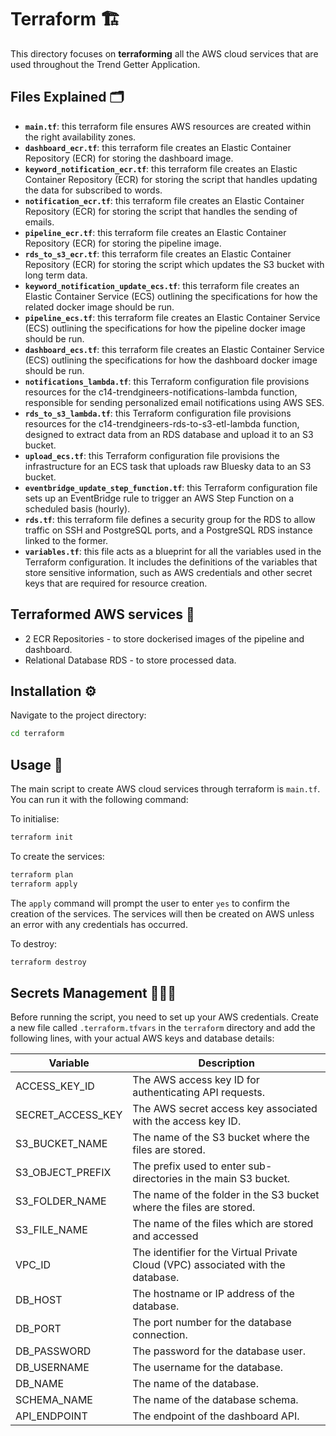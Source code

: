 # Terraform 🏗️

This directory focuses on **terraforming** all the AWS cloud services that are used throughout the Trend Getter Application.

## Files Explained 🗂️
- **`main.tf`**: this terraform file ensures AWS resources are created within the right availability zones.
- **`dashboard_ecr.tf`**: this terraform file creates an Elastic Container Repository (ECR) for storing the dashboard image. 
- **`keyword_notification_ecr.tf`**: this terraform file creates an Elastic Container Repository (ECR) for storing the script that handles updating the data for subscribed to words.
 - **`notification_ecr.tf`**: this terraform file creates an Elastic Container Repository (ECR) for storing the script that handles the sending of emails.
- **`pipeline_ecr.tf`**: this terraform file creates an Elastic Container Repository (ECR) for storing the pipeline image. 
- **`rds_to_s3_ecr.tf`**: this terraform file creates an Elastic Container Repository (ECR) for storing the script which updates the S3 bucket with long term data. 
- **`keyword_notification_update_ecs.tf`**: this terraform file creates an Elastic Container Service (ECS) outlining the specifications for how the related docker image should be run.
- **`pipeline_ecs.tf`**: this terraform file creates an Elastic Container Service (ECS) outlining the specifications for how the pipeline docker image should be run.
- **`dashboard_ecs.tf`**: this terraform file creates an Elastic Container Service (ECS) outlining the specifications for how the dashboard docker image should be run.
- **`notifications_lambda.tf`**: this Terraform configuration file provisions resources for the c14-trendgineers-notifications-lambda function, responsible for sending personalized email notifications using AWS SES.
- **`rds_to_s3_lambda.tf`**: this Terraform configuration file provisions resources for the c14-trendgineers-rds-to-s3-etl-lambda function, designed to extract data from an RDS database and upload it to an S3 bucket. 
- **`upload_ecs.tf`**: this Terraform configuration file provisions the infrastructure for an ECS task that uploads raw Bluesky data to an S3 bucket. 
- **`eventbridge_update_step_function.tf`**: this Terraform configuration file sets up an EventBridge rule to trigger an AWS Step Function on a scheduled basis (hourly).
- **`rds.tf`**: this terraform file defines a security group for the RDS to allow traffic on SSH and PostgreSQL ports, and a PostgreSQL RDS instance linked to the former.
- **`variables.tf`**: this file acts as a blueprint for all the variables used in the Terraform configuration. It includes the definitions of the variables that store sensitive information, such as AWS credentials and other secret keys that are required for resource creation.

## Terraformed AWS services 💼
- 2 ECR Repositories - to store dockerised images of the pipeline and dashboard.
- Relational Database RDS - to store processed data.


## Installation ⚙️

Navigate to the project directory:
```bash
cd terraform
```

## Usage 🔄 
The main script to create AWS cloud services through terraform is `main.tf`. You can run it with the following command:

To initialise: 
```bash
terraform init 
```

To create the services:
```bash
terraform plan
terraform apply 
```
The ```apply``` command will prompt the user to enter ```yes``` to confirm the creation of the services. The services will then be created on AWS unless an error with any credentials has occurred. 

To destroy:
```bash
terraform destroy
```

## Secrets Management 🕵🏽‍♂️

Before running the script, you need to set up your AWS credentials. Create a new file called `.terraform.tfvars` in the `terraform` directory and add the following lines, with your actual AWS keys and database details:


| Variable         | Description                                      |
|------------------|--------------------------------------------------|
| ACCESS_KEY_ID    | The AWS access key ID for authenticating API requests. |
| SECRET_ACCESS_KEY          | The AWS secret access key associated with the access key ID.  |
| S3_BUCKET_NAME      | The name of the S3 bucket where the files are stored.          |
| S3_OBJECT_PREFIX          | 	The prefix used to enter sub-directories in the main S3 bucket.                 |
| S3_FOLDER_NAME      | The name of the folder in the S3 bucket where the files are stored.          |
| S3_FILE_NAME          | 	The name of the files which are stored and accessed   |
| VPC_ID           | The identifier for the Virtual Private Cloud (VPC) associated with the database. |
| DB_HOST          | The hostname or IP address of the database.      |
| DB_PORT          | The port number for the database connection.     |
| DB_PASSWORD      | The password for the database user.              |
| DB_USERNAME      | The username for the database.                   |
| DB_NAME          | The name of the database.                        |
| SCHEMA_NAME      | The name of the database schema.                 |
| API_ENDPOINT     | The endpoint of the dashboard API.               |

